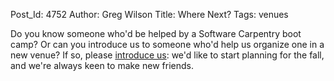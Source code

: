 Post_Id: 4752
Author: Greg Wilson
Title: Where Next?
Tags: venues

<p>Do you know someone who'd be helped by a Software Carpentry boot camp?  Or can you introduce us to someone who'd help us organize one in a new venue?  If so, please <a href="mailto:{{contact_email}}">introduce us</a>: we'd like to start planning for the fall, and we're always keen to make new friends.</p>
